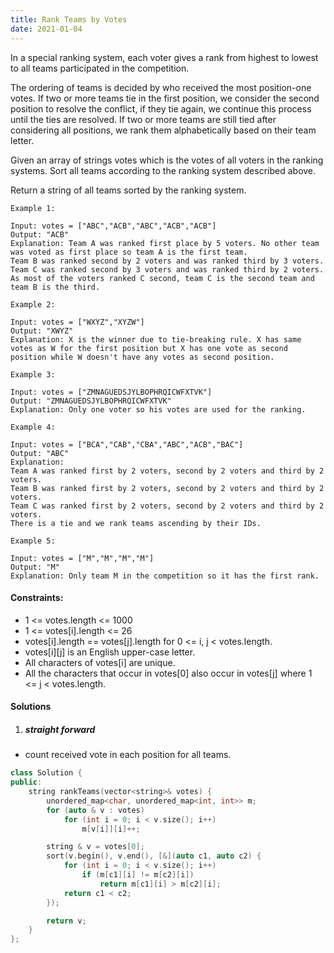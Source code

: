 ```yaml
---
title: Rank Teams by Votes
date: 2021-01-04
---
```

In a special ranking system, each voter gives a rank from highest to lowest to all teams participated in the competition.

The ordering of teams is decided by who received the most position-one votes. If two or more teams tie in the first position, we consider the second position to resolve the conflict, if they tie again, we continue this process until the ties are resolved. If two or more teams are still tied after considering all positions, we rank them alphabetically based on their team letter.

Given an array of strings votes which is the votes of all voters in the ranking systems. Sort all teams according to the ranking system described above.

Return a string of all teams sorted by the ranking system.

 

```
Example 1:

Input: votes = ["ABC","ACB","ABC","ACB","ACB"]
Output: "ACB"
Explanation: Team A was ranked first place by 5 voters. No other team was voted as first place so team A is the first team.
Team B was ranked second by 2 voters and was ranked third by 3 voters.
Team C was ranked second by 3 voters and was ranked third by 2 voters.
As most of the voters ranked C second, team C is the second team and team B is the third.

Example 2:

Input: votes = ["WXYZ","XYZW"]
Output: "XWYZ"
Explanation: X is the winner due to tie-breaking rule. X has same votes as W for the first position but X has one vote as second position while W doesn't have any votes as second position. 

Example 3:

Input: votes = ["ZMNAGUEDSJYLBOPHRQICWFXTVK"]
Output: "ZMNAGUEDSJYLBOPHRQICWFXTVK"
Explanation: Only one voter so his votes are used for the ranking.

Example 4:

Input: votes = ["BCA","CAB","CBA","ABC","ACB","BAC"]
Output: "ABC"
Explanation: 
Team A was ranked first by 2 voters, second by 2 voters and third by 2 voters.
Team B was ranked first by 2 voters, second by 2 voters and third by 2 voters.
Team C was ranked first by 2 voters, second by 2 voters and third by 2 voters.
There is a tie and we rank teams ascending by their IDs.

Example 5:

Input: votes = ["M","M","M","M"]
Output: "M"
Explanation: Only team M in the competition so it has the first rank.
```

 

#### Constraints:

-    1 <= votes.length <= 1000
-    1 <= votes[i].length <= 26
-    votes[i].length == votes[j].length for 0 <= i, j < votes.length.
-    votes[i][j] is an English upper-case letter.
-    All characters of votes[i] are unique.
-    All the characters that occur in votes[0] also occur in votes[j] where 1 <= j < votes.length.

#### Solutions

1. ##### straight forward

- count received vote in each position for all teams.

```cpp
class Solution {
public:
    string rankTeams(vector<string>& votes) {
        unordered_map<char, unordered_map<int, int>> m;
        for (auto & v : votes)
            for (int i = 0; i < v.size(); i++)
                m[v[i]][i]++;

        string & v = votes[0];
        sort(v.begin(), v.end(), [&](auto c1, auto c2) {
            for (int i = 0; i < v.size(); i++)
                if (m[c1][i] != m[c2][i])
                    return m[c1][i] > m[c2][i];
            return c1 < c2;
        });

        return v;
    }
};
```